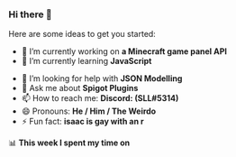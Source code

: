 ### Hi there 👋

Here are some ideas to get you started:

- 🔭 I’m currently working on **a Minecraft game panel API**
- 🌱 I’m currently learning **JavaScript**
<!-- - 👯 I’m looking to collaborate on ... -->
- 🤔 I’m looking for help with **JSON Modelling**
- 💬 Ask me about **Spigot Plugins**
- 📫 How to reach me: **Discord: (SLL#5314)**
- 😄 Pronouns: **He / Him / The Weirdo**
- ⚡ Fun fact: **isaac is gay with an r**

📊 **This week I spent my time on**
<!--START_SECTION:waka-->
<!--END_SECTION:waka-->
